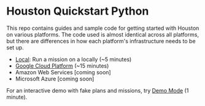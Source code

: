 
# Houston Quickstart Python

This repo contains guides and sample code for getting started with Houston on various platforms. The code used is almost 
identical across all platforms, but there are differences in how each platform's infrastructure needs to be set up. 

- [Local](./local): Run a mission on a locally (~5 minutes)
- [Google Cloud Platform](./google-cloud) (~15 minutes) 
- Amazon Web Services [coming soon]
- Microsoft Azure [coming soon]

For an interactive demo with fake plans and missions, try [Demo Mode](https://github.com/datasparq-ai/houston/blob/main/docs/demo_mode.md) (1 minute).
